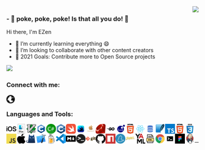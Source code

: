 <img align="right" src="https://github-readme-stats.vercel.app/api/top-langs/?username=shenyj&hide=CSS,shell" />

### - 🔭 poke, poke, poke! Is that all you do! 👋

Hi there, I'm EZen

- 🌱 I’m currently learning everything 😄
- 👯 I’m looking to collaborate with other content creators
- 🥅 2021 Goals: Contribute more to Open Source projects

<img src='https://github-readme-stats.vercel.app/api?username=shenyj&show_icons=true&icon_color=FFAC46&title_color=FFAC46&text_color=718096&bg_color=ffffff&hide_title=true' />

<br />

### Connect with me:

[<img align="left" alt="codeSTACKr.com" width="22px" src="https://raw.githubusercontent.com/iconic/open-iconic/master/svg/globe.svg" />][My Wiki]

<br />

### Languages and Tools:

<img align="left" alt="iOS" width="26px" src="https://github.com/github/explore/blob/main/topics/ios/ios.png?raw=true" />
<img align="left" alt="macOS" width="26px" src="https://github.com/github/explore/blob/main/topics/macos/macos.png?raw=true" />
<img align="left" alt="vim" width="26px" src="https://github.com/github/explore/blob/main/topics/vim/vim.png?raw=true" />
<img align="left" alt="c" width="26px" src="https://github.com/github/explore/blob/main/topics/c/c.png?raw=true" />
<img align="left" alt="csharp" width="26px" src="https://github.com/github/explore/blob/main/topics/csharp/csharp.png?raw=true" />
<img align="left" alt="cpp" width="26px" src="https://github.com/github/explore/blob/main/topics/cpp/cpp.png?raw=true" />
<img align="left" alt="swift" width="26px" src="https://github.com/github/explore/blob/main/topics/swift/swift.png?raw=true" />
<img align="left" alt="swiftui" width="26px" src="https://github.com/github/explore/blob/main/topics/swiftui/swiftui.png?raw=true" />
<img align="left" alt="Object-C" width="26px" src="https://github.com/github/explore/blob/main/topics/objective-c/objective-c.png?raw=true" />
<img align="left" alt="ruby" width="26px" src="https://github.com/github/explore/blob/main/topics/ruby/ruby.png?raw=true" />
<img align="left" alt="go" width="26px" src="https://github.com/github/explore/blob/main/topics/go/go.png?raw=true" />
<img align="left" alt="lua" width="26px" src="https://github.com/github/explore/blob/main/topics/lua/lua.png?raw=true" />
<img align="left" alt="html" width="26px" src="https://github.com/github/explore/blob/main/topics/html/html.png?raw=true" />
<img align="left" alt="React-Native" width="26px" src="https://github.com/github/explore/blob/main/topics/react-native/react-native.png?raw=true" />
<img align="left" alt="SQL" width="26px" src="https://raw.githubusercontent.com/github/explore/80688e429a7d4ef2fca1e82350fe8e3517d3494d/topics/sql/sql.png" />
<img align="left" alt="sqlite" width="26px" src="https://github.com/github/explore/blob/main/topics/sqlite/sqlite.png?raw=true" />
<img align="left" alt="typescript" width="26px" src="https://github.com/github/explore/blob/main/topics/typescript/typescript.png?raw=true" />
<img align="left" alt="HTML5" width="26px" src="https://raw.githubusercontent.com/github/explore/80688e429a7d4ef2fca1e82350fe8e3517d3494d/topics/html/html.png" />
<img align="left" alt="CSS3" width="26px" src="https://raw.githubusercontent.com/github/explore/80688e429a7d4ef2fca1e82350fe8e3517d3494d/topics/css/css.png" />
<img align="left" alt="JavaScript" width="26px" src="https://raw.githubusercontent.com/github/explore/80688e429a7d4ef2fca1e82350fe8e3517d3494d/topics/javascript/javascript.png" />
<img align="left" alt="apple" width="26px" src="https://github.com/github/explore/blob/main/topics/apple/apple.png?raw=true" />
<img align="left" alt="clash" width="26px" src="https://github.com/github/explore/blob/main/topics/clash/clash.png?raw=true" />
<img align="left" alt="xcode" width="26px" src="https://github.com/github/explore/blob/main/topics/xcode/xcode.png?raw=true" />
<img align="left" alt="homebrew" width="26px" src="https://github.com/github/explore/blob/main/topics/homebrew/homebrew.png?raw=true" />
<img align="left" alt="Visual Studio Code" width="26px" src="https://raw.githubusercontent.com/github/explore/80688e429a7d4ef2fca1e82350fe8e3517d3494d/topics/visual-studio-code/visual-studio-code.png" />
<img align="left" alt="markdown" width="26px" src="https://github.com/github/explore/blob/main/topics/markdown/markdown.png?raw=true" />
<img align="left" alt="Terminal" width="26px" src="https://raw.githubusercontent.com/github/explore/80688e429a7d4ef2fca1e82350fe8e3517d3494d/topics/terminal/terminal.png" />
<img align="left" alt="git" width="26px" src="https://github.com/github/explore/blob/main/topics/git/git.png?raw=true" />
<img align="left" alt="GitHub" width="26px" src="https://raw.githubusercontent.com/github/explore/78df643247d429f6cc873026c0622819ad797942/topics/github/github.png" />
<img align="left" alt="npm" width="26px" src="https://github.com/github/explore/blob/main/topics/npm/npm.png?raw=true" />
<img align="left" alt="yarn" width="26px" src="https://github.com/github/explore/blob/main/topics/yarn/yarn.png?raw=true" />
<img align="left" alt="babel" width="26px" src="https://github.com/github/explore/blob/main/topics/babel/babel.png?raw=true" />
<img align="left" alt="yaml" width="26px" src="https://github.com/github/explore/blob/main/topics/yaml/yaml.png?raw=true" />
<img align="left" alt="xml" width="26px" src="https://github.com/github/explore/blob/main/topics/xml/xml.png?raw=true" />
<img align="left" alt="chrome" width="26px" src="https://github.com/github/explore/blob/main/topics/chrome/chrome.png?raw=true" />
<img align="left" alt="cli" width="26px" src="https://github.com/github/explore/blob/main/topics/cli/cli.png?raw=true" />
<img align="left" alt="figma" width="26px" src="https://github.com/github/explore/blob/main/topics/figma/figma.png?raw=true" />
<img align="left" alt="jenkins" width="26px" src="https://github.com/github/explore/blob/main/topics/jenkins/jenkins.png?raw=true" />

<br />
<br />

---

[My Wiki]: https://github.com/ShenYj/ShenYj.github.io/wiki


<!--
**ShenYj/ShenYj** is a ✨ _special_ ✨ repository because its `README.md` (this file) appears on your GitHub profile.

Here are some ideas to get you started:

- 🔭 I’m currently working on ...
- 🌱 I’m currently learning ...
- 👯 I’m looking to collaborate on ...
- 🤔 I’m looking for help with ...
- 💬 Ask me about ...
- 📫 How to reach me: ...
- 😄 Pronouns: ...
- ⚡ Fun fact: ...
-->
